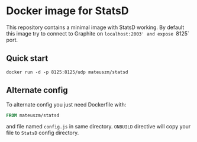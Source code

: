 # Docker image for StatsD #

This repository contains a minimal image with StatsD working. By default this image try to connect to Graphite on `localhost:2003' and expose `8125` port.

## Quick start ##
```
docker run -d -p 8125:8125/udp mateuszm/statsd
```

## Alternate config ##

To alternate config you just need Dockerfile with:
```dockerfile
FROM mateuszm/statsd
```
and file named `config.js` in same directory. `ONBUILD` directive will copy your file to `StatsD` config directory.

